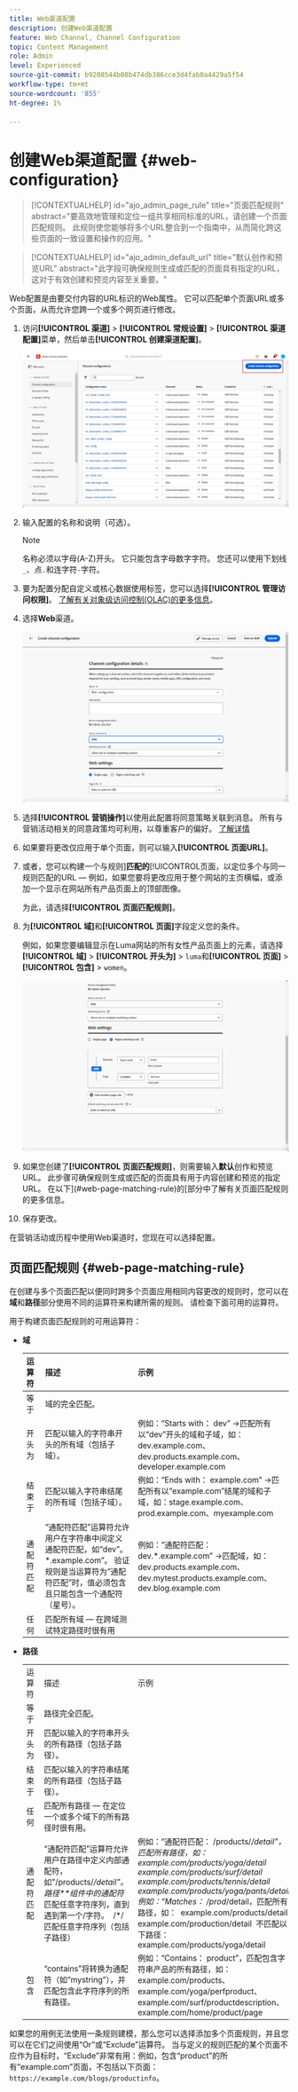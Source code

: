 ```yaml
---
title: Web渠道配置
description: 创建Web渠道配置
feature: Web Channel, Channel Configuration
topic: Content Management
role: Admin
level: Experienced
source-git-commit: b9208544b08b474db386cce3d4fab0a4429a5f54
workflow-type: tm+mt
source-wordcount: '855'
ht-degree: 1%

---
```


# 创建Web渠道配置 {#web-configuration}

>[!CONTEXTUALHELP]
>id="ajo_admin_page_rule"
>title="页面匹配规则"
>abstract="要高效地管理和定位一组共享相同标准的URL，请创建一个页面匹配规则。 此规则使您能够将多个URL整合到一个指南中，从而简化跨这些页面的一致设置和操作的应用。"

>[!CONTEXTUALHELP]
>id="ajo_admin_default_url"
>title="默认创作和预览URL"
>abstract="此字段可确保规则生成或匹配的页面具有指定的URL，这对于有效创建和预览内容至关重要。"

Web配置是由要交付内容的URL标识的Web属性。 它可以匹配单个页面URL或多个页面，从而允许您跨一个或多个网页进行修改。

1. 访问&#x200B;**[!UICONTROL 渠道]** > **[!UICONTROL 常规设置]** > **[!UICONTROL 渠道配置]**&#x200B;菜单，然后单击&#x200B;**[!UICONTROL 创建渠道配置]**。

   ![](assets/web_config_1.png)

1. 输入配置的名称和说明（可选）。

   >[!NOTE]
   >
   > 名称必须以字母(A-Z)开头。 它只能包含字母数字字符。 您还可以使用下划线`_`、点`.`和连字符`-`字符。

1. 要为配置分配自定义或核心数据使用标签，您可以选择&#x200B;**[!UICONTROL 管理访问权限]**。 [了解有关对象级访问控制(OLAC)的更多信息](../administration/object-based-access.md)。

1. 选择&#x200B;**Web**&#x200B;渠道。

   ![](assets/web_config_2.png)

1. 选择&#x200B;**[!UICONTROL 营销操作]**&#x200B;以使用此配置将同意策略关联到消息。 所有与营销活动相关的同意政策均可利用，以尊重客户的偏好。 [了解详情](../action/consent.md#surface-marketing-actions)

1. 如果要将更改仅应用于单个页面，则可以输入&#x200B;**[!UICONTROL 页面URL]**。

1. 或者，您可以构建一个与规则&#x200B;]**匹配的**[!UICONTROL &#x200B;页面，以定位多个与同一规则匹配的URL — 例如，如果您要将更改应用于整个网站的主页横幅，或添加一个显示在网站所有产品页面上的顶部图像。

   为此，请选择&#x200B;**[!UICONTROL 页面匹配规则]**。

1. 为&#x200B;**[!UICONTROL 域]**&#x200B;和&#x200B;**[!UICONTROL 页面]**&#x200B;字段定义您的条件。

   例如，如果您要编辑显示在Luma网站的所有女性产品页面上的元素，请选择&#x200B;**[!UICONTROL 域]** > **[!UICONTROL 开头为]** > `luma`和&#x200B;**[!UICONTROL 页面]** > **[!UICONTROL 包含]** > `women`。

   ![](assets/web_config_3.png)

1. 如果您创建了&#x200B;**[!UICONTROL 页面匹配规则]**，则需要输入&#x200B;**默认**&#x200B;创作和预览URL。 此步骤可确保规则生成或匹配的页面具有用于内容创建和预览的指定URL。 在以下](#web-page-matching-rule)的[部分中了解有关页面匹配规则的更多信息。

1. 保存更改。

在营销活动或历程中使用Web渠道时，您现在可以选择配置。

## 页面匹配规则 {#web-page-matching-rule}

在创建与多个页面匹配以便同时跨多个页面应用相同内容更改的规则时，您可以在&#x200B;**域**&#x200B;和&#x200B;**路径**&#x200B;部分使用不同的运算符来构建所需的规则。 请检查下面可用的运算符。

用于构建页面匹配规则的可用运算符：

* **域**

  | 运算符  | 描述  | 示例  |
  |---|---|---|
  | 等于  | 域的完全匹配。  |
  | 开头为  | 匹配以输入的字符串开头的所有域（包括子域）。  | 例如：“Starts with： dev” ->匹配所有以“dev”开头的域和子域，如：dev.example.com、dev.products.example.com、developer.example.com  |
  | 结束于  | 匹配以输入字符串结尾的所有域（包括子域）。  | 例如：“Ends with： example.com” ->匹配所有以“example.com”结尾的域和子域，如：stage.example.com、prod.example.com、myexample.com  |
  | 通配符匹配  | “通配符匹配”运算符允许用户在字符串中间定义通配符匹配，如“dev”。*.example.com”。 验证规则是当运算符为“通配符匹配”时，值必须包含且只能包含一个通配符（星号）。  | 例如：“通配符匹配：dev.*.example.com” ->匹配域，如：dev.products.example.com、dev.mytest.products.example.com、dev.blog.example.com  |
  | 任何  | 匹配所有域 — 在跨域测试特定路径时很有用  |


* **路径**

  | | | |
  |-|-|-|
  | 运算符  | 描述  | 示例  |
  | 等于  | 路径完全匹配。  |    |
  | 开头为  | 匹配以输入的字符串开头的所有路径（包括子路径）。  |    |
  | 结束于  | 匹配以输入的字符串结尾的所有路径（包括子路径）。  |    |
  | 任何  | 匹配所有路径 — 在定位一个或多个域下的所有路径时很有用。  |    |
  | 通配符匹配  | “通配符匹配”运算符允许用户在路径中定义内部通配符，如&quot;/products/*/detail&quot;。  路径**组件中的通配符*匹配任意字符序列，直到遇到第一个/字符。  /*/匹配任意字符序列（包括子路径）  | 例如：“通配符匹配： /products/*/detail”，匹配所有路径，如：  example.com/products/yoga/detail  example.com/products/surf/detail  example.com/products/tennis/detail  example.com/products/yoga/pants/detail   例如：“Matches： /prod*/detail，匹配所有路径，如：  example.com/products/detail  example.com/production/detail   不匹配以下路径：  example.com/products/yoga/detail  |
  | 包含  | “contains”将转换为通配符（如“mystring”），并匹配包含此字符序列的所有路径。  | 例如：“Contains： product”，匹配包含字符串产品的所有路径，如：example.com/products、example.com/yoga/perfproduct、example.com/surf/productdescription、example.com/home/product/page  |


如果您的用例无法使用一条规则建模，那么您可以选择添加多个页面规则，并且您可以在它们之间使用“Or”或“Exclude”运算符。 当与定义的规则匹配的某个页面不应作为目标时，“Exclude”非常有用：例如，包含“product”的所有“example.com”页面，不包括以下页面： `https://example.com/blogs/productinfo`。